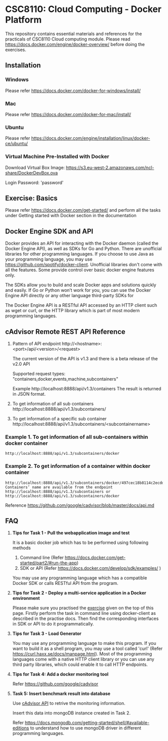 # CSC8110: Cloud Computing - Docker Platform
This repository contains essential materials and references for the practicals of CSC8110 Cloud computing module. Please read https://docs.docker.com/engine/docker-overview/ before doing the exercises.
## Installation
### Windows
Please refer https://docs.docker.com/docker-for-windows/install/
### Mac
Please refer https://docs.docker.com/docker-for-mac/install/
### Ubuntu
Please refer https://docs.docker.com/engine/installation/linux/docker-ce/ubuntu/
### Virtual Machine Pre-Installed with Docker
Download Virtual Box Image: https://s3.eu-west-2.amazonaws.com/ncl-share/DockerDevBox.ova

Login Password: 'password'
## Exercise: Basics
Please refer https://docs.docker.com/get-started/  and perform all the tasks under Getting started with Docker section in the documentation
## Docker Engine SDK and API
Docker provides an API for interacting with the Docker daemon (called the Docker Engine API), as well as SDKs for Go and Python. There are unofficial libraries for other programming languages. If you choose to use Java as your programming language, you may use https://github.com/spotify/docker-client. Unofficial libraries don't come with all the features. Some provide control over basic docker engine features only.

The SDKs allow you to build and scale Docker apps and solutions quickly and easily. If Go or Python won’t work for you, you can use the Docker Engine API directly or any other language third-party SDKs for 

The Docker Engine API is a RESTful API accessed by an HTTP client such as wget or curl, or the HTTP library which is part of most modern programming languages.

## cAdvisor Remote REST API Reference
1. Pattern of API endpoint
    http://&lt;hostname&gt;:&lt;port&gt;/api/&lt;version&gt;/&lt;request&gt;
    
    The current version of the API is v1.3 and there is a beta release of the v2.0 API
    
    Supported request types: &quot;containers,docker,events,machine,subcontainers&quot;
    
    Example http://localhost:8888/api/v1.3/containers
    The result is returned in JSON format.
2. To get information of all sub containers http://localhost:8888/api/v1.3/subcontainers/
3. To get information of a specific sub container http://localhost:8888/api/v1.3/subcontainers/&lt;subcontainername&gt;

### Example 1. To get information of all sub-containers within docker container
    http://localhost:8888/api/v1.3/subcontainers/docker
### Example 2. To get information of a container within docker container
    http://localhost:8888/api/v1.3/subcontainers/docker/497cec18b8114c2ecdda1efb87f7795c594d7b431a59d5c775390426093b9631
    Containers’ name are available from the endpoint
    http://localhost:8888/api/v1.3/subcontainers or
    http://localhost:8888/api/v1.3/subcontainers/docker

Reference
https://github.com/google/cadvisor/blob/master/docs/api.md

## FAQ
1. **Tips for Task 1 - Pull the webapplication image and test**

    It is a basic docker job which has to be performed using following methods
    1. Command line (Refer https://docs.docker.com/get-started/part2/#run-the-app)
    1. SDK or API (Refer https://docs.docker.com/develop/sdk/examples/ )
        
    You may use any programming language which has a compatible Docker SDK or calls RESTful API from the program.
    
2. **Tips for Task 2 - Deploy a multi-service application in a Docker environment**

    Please make sure you practised the [exercise](https://github.com/nclcloudcomputing/csc8110-2017-18#exercise-basics)     given on the top of this page. Firstly perform the task in command line using docker-client as described in the practise docs. Then find the corresponding interfaces in SDK or API to do it programmatically.

3. **Tips for Task 3 - Load Generator**

    You may use any programming language to make this program. If you want to build it as a shell program, you may use a tool called 'curl' (Refer https://curl.haxx.se/docs/manpage.html). Most of the programming languages come with a native HTTP client library or you can use any third party libraries, which could enable it to call HTTP endpoints.

4. **Tips for Task 4: Add a docker monitoring tool**

    Refer https://github.com/google/cadvisor

5. **Task 5: Insert benchmark result into database**

    Use [cAdvisor API](https://github.com/nclcloudcomputing/csc8110-2017-18#cadvisor-remote-rest-api-reference) to retrive the monitoring information.

    Insert this data into mongoDB instance created in Task 2.
    
    Refer https://docs.mongodb.com/getting-started/shell/#available-editions to understand how to use mongoDB driver in different programming languages.
